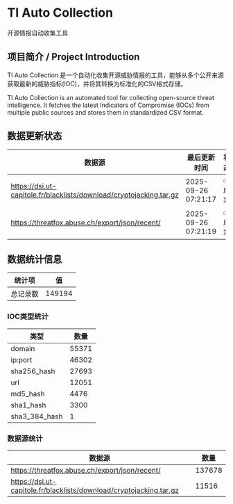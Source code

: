 # TI Auto Collection

 开源情报自动收集工具

## 项目简介 / Project Introduction

TI Auto Collection 是一个自动化收集开源威胁情报的工具，能够从多个公开来源获取最新的威胁指标(IOC)，并将其转换为标准化的CSV格式存储。

TI Auto Collection is an automated tool for collecting open-source threat intelligence. It fetches the latest Indicators of Compromise (IOCs) from multiple public sources and stores them in standardized CSV format.

## 数据更新状态

| 数据源 | 最后更新时间 | 状态 |
|--------|------------|------|
| https://dsi.ut-capitole.fr/blacklists/download/cryptojacking.tar.gz | 2025-09-26 07:21:17 | ✅ 成功 |
| https://threatfox.abuse.ch/export/json/recent/ | 2025-09-26 07:21:19 | ✅ 成功 |






















































































































































































## 数据统计信息

| 统计项 | 值 |
|--------|----|
| 总记录数 | 149194 |

### IOC类型统计

| 类型 | 数量 |
|------|------|
| domain | 55371 |
| ip:port | 46302 |
| sha256_hash | 27693 |
| url | 12051 |
| md5_hash | 4476 |
| sha1_hash | 3300 |
| sha3_384_hash | 1 |

### 数据源统计

| 数据源 | 数量 |
|--------|------|
| https://threatfox.abuse.ch/export/json/recent/ | 137678 |
| https://dsi.ut-capitole.fr/blacklists/download/cryptojacking.tar.gz | 11516 |
